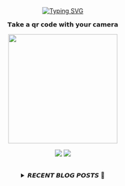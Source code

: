 
<div align="center">
  <br><br><br>
  <a href="https://beomcoder.tistory.com">
    <img src="https://readme-typing-svg.demolab.com?font=Fira+Code&pause=1000&color=B1F767&center=true&vCenter=true&width=435&lines=I'm+Beomwon+Lee%2C;AI+engineer%2C;interested+in+coding." alt="Typing SVG" />
  </a>
  
  <br>
  <p>𝗧𝗮𝗸𝗲 𝗮 𝗾𝗿 𝗰𝗼𝗱𝗲 𝘄𝗶𝘁𝗵 𝘆𝗼𝘂𝗿 𝗰𝗮𝗺𝗲𝗿𝗮</p>
  <p align="center">
    <img width="250" height="250" src="https://github.com/beomwon/beomwon/assets/38881094/3c7a0ddd-6f4a-4531-86cf-b535fecff91c">
  </p>
  
  <p align="center"><a href="https://beomcoder.tistory.com/"><img src="https://img.shields.io/badge/blog-A9BCF5?style=flat-square&logo=Undertale&logoColor=white&link=https://beomcoder.tistory.com/"/></a>  <a href="mailto:viva.beom@gmail.com"><img src="https://img.shields.io/badge/mail-D0A9F5?style=flat-square&logo=Gmail&logoColor=white&link=mailto:viva.beom@gmail.com"/></a></p>
  <br>

  <details>
  <summary>𝙍𝙀𝘾𝙀𝙉𝙏 𝘽𝙇𝙊𝙂 𝙋𝙊𝙎𝙏𝙎 🚩</summary>
  <br>
  <div markdown="1">

  |index|date|title|
  |:---:|---|---|
|1|2023/08/30|[프로그래머스 탐욕법(Greedy)'단속카메라'  파이썬 풀이](https://beomcoder.tistory.com/99)|
|2|2023/08/03|[자동화 연차 관리 시스템 만들기](https://beomcoder.tistory.com/98)|
|3|2023/08/01|[구름레벨 '근묵자흑' 파이썬 풀이](https://beomcoder.tistory.com/97)|
|4|2023/08/01|[구름레벨 '[KOI 2016] 주유소' 파이썬 풀이](https://beomcoder.tistory.com/96)|
|5|2023/07/14|[구름레벨 '현대모비스 입사 프로젝트' 파이썬 풀이](https://beomcoder.tistory.com/95)|
|6|2023/07/13|[구름레벨 '장마' 파이썬 풀이](https://beomcoder.tistory.com/94)|
|7|2023/07/12|[구름레벨 '수 이어붙이기' 파이썬 풀이](https://beomcoder.tistory.com/93)|
|8|2023/07/10|[구름레벨 '퍼져나가는 소문' 파이썬 풀이](https://beomcoder.tistory.com/92)|
</div>
</details>
</div>
